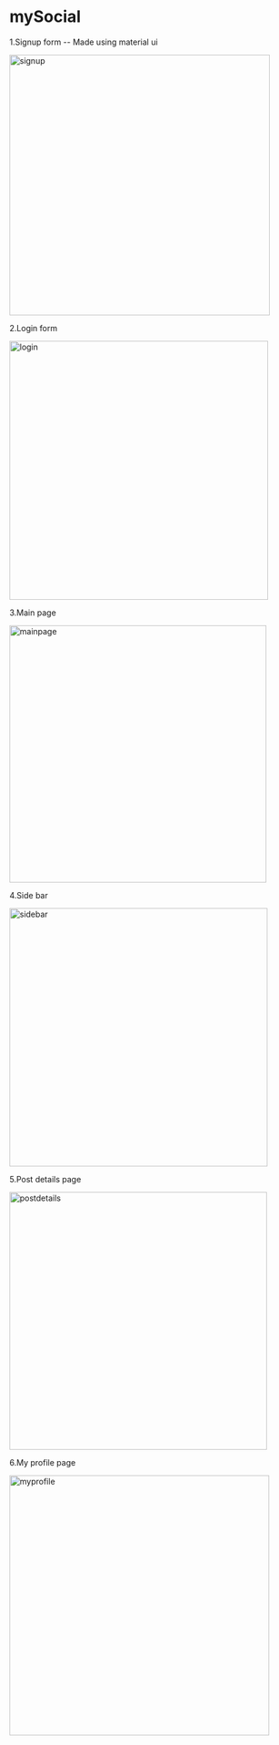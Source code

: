 # mySocial

1.Signup form -- Made using material ui 


<img width="458" alt="signup" src="https://user-images.githubusercontent.com/64190913/162192374-6f3d5258-8210-45c3-afde-d56b3ecce8aa.png">

2.Login form

<img width="455" alt="login" src="https://user-images.githubusercontent.com/64190913/162192448-39e5c89f-043f-46d0-8e3b-8aa556ff789f.png">


3.Main page

<img width="452" alt="mainpage" src="https://user-images.githubusercontent.com/64190913/162192493-c906e22d-84fc-462b-adb3-d0d07d40b061.png">


4.Side bar

<img width="454" alt="sidebar" src="https://user-images.githubusercontent.com/64190913/162192526-3cd7c97a-848e-4b0d-91dd-9a0543b94165.png">


5.Post details page

<img width="453" alt="postdetails" src="https://user-images.githubusercontent.com/64190913/162192555-b29db3b3-5a08-470d-94ee-88d0db9bad4f.png">


6.My profile page


<img width="457" alt="myprofile" src="https://user-images.githubusercontent.com/64190913/162192592-88374ff7-a89b-40a2-a549-4c1cbbc10c22.png">
